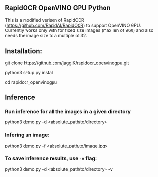 ## RapidOCR OpenVINO GPU Python

This is a modified verison of RapidOCR (https://github.com/RapidAI/RapidOCR) to support OpenVINO GPU. Currently works only with for fixed size images (max len of 960) and also needs the image size to a multiple of 32.

## Installation:

git clone https://github.com/jaggiK/rapidocr_openvinogpu.git

python3 setup.py install

cd rapidocr_openvinogpu

## Inference

### Run inference for all the images in a given directory
python3 demo.py -d <absolute_path/to/directory>

### Infering an image:
python3 demo.py -f <absolute_path/to/image.jpg>

### To save inference results, use `-v` flag:
python3 demo.py -d <absolute_path/to/directory> -v